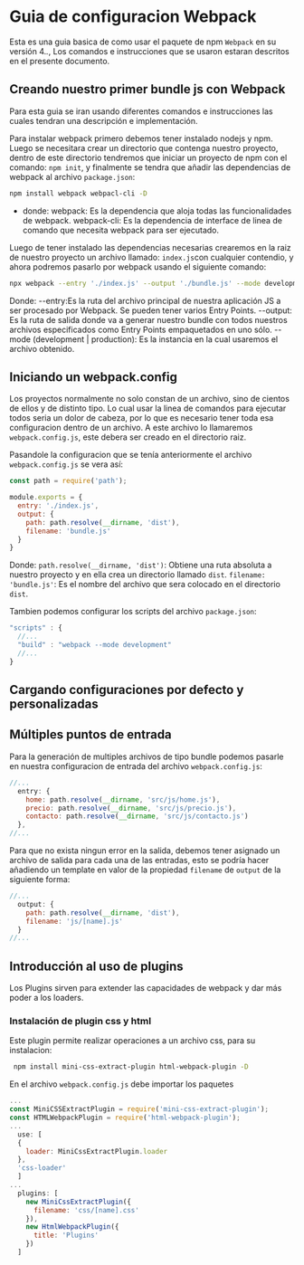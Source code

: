 # Guia de configuracion Webpack

Esta es una guia basica de como usar el paquete de npm `Webpack` en su versión 4.*.*, Los comandos e instrucciones que se usaron estaran descritos en el presente documento.

## Creando nuestro primer bundle js con Webpack

Para esta guia se iran usando diferentes comandos e instrucciones las cuales tendran una descripción e implementación.

Para instalar webpack primero debemos tener instalado nodejs y npm. Luego se necesitara crear un directorio que contenga nuestro proyecto, dentro de este directorio tendremos que iniciar un proyecto de npm con el comando: `npm init`, y finalmente se tendra que añadir las dependencias de webpack al archivo `package.json`:

```bash
npm install webpack webpacl-cli -D
```
* donde:
  webpack: Es la dependencia que aloja todas las funcionalidades de webpack.
  webpack-cli: Es la dependencia de interface de linea de comando que necesita webpack para ser ejecutado.


Luego de tener instalado las dependencias necesarias crearemos en la raiz de nuestro proyecto un archivo llamado: `index.js`con cualquier contendio, y ahora podremos pasarlo por webpack usando el siguiente comando:

```bash
npx webpack --entry './index.js' --output './bundle.js' --mode development
```
Donde:
  --entry:Es la ruta del archivo principal de nuestra aplicación JS a ser procesado por Webpack. Se pueden tener varios Entry Points.
  --output: Es la ruta de salida donde va a generar nuestro bundle con todos nuestros archivos especificados como Entry Points empaquetados en uno sólo.
  --mode (development | production): Es la instancia en la cual usaremos el archivo obtenido.

## Iniciando un webpack.config

Los proyectos normalmente no solo constan de un archivo, sino de cientos de ellos y de distinto tipo. Lo cual usar la linea de comandos para ejecutar todos seria un dolor de cabeza, por lo que es necesario tener toda esa configuracion dentro de un archivo. A este archivo lo llamaremos `webpack.config.js`, este debera ser creado en el directorio raiz.

Pasandole la configuracion que se tenía anteriormente el archivo `webpack.config.js` se vera así:

```js
const path = require('path');

module.exports = {
  entry: './index.js',
  output: {
    path: path.resolve(__dirname, 'dist'),
    filename: 'bundle.js'
  }
}
```
Donde:
   `path.resolve(__dirname, 'dist')`: Obtiene una ruta absoluta a nuestro proyecto y en ella crea un directorio llamado `dist`.
   `filename: 'bundle.js'`: Es el nombre del archivo que sera colocado en el directorio `dist`.

Tambien podemos configurar los scripts del archivo `package.json`:

```js
"scripts" : {
  //...
  "build" : "webpack --mode development"
  //...
}
```

## Cargando configuraciones por defecto y personalizadas


## Múltiples puntos de entrada

Para la generación de multiples archivos de tipo bundle podemos pasarle en nuestra configuracion de entrada del archivo `webpack.config.js`:

```js
//...
  entry: {
    home: path.resolve(__dirname, 'src/js/home.js'),
    precio: path.resolve(__dirname, 'src/js/precio.js'),
    contacto: path.resolve(__dirname, 'src/js/contacto.js')
  },
//...
```
Para que no exista ningun error en la salida, debemos tener asignado un archivo de salida para cada una de las entradas, esto se podría hacer añadiendo un template en valor de la propiedad `filename` de `output` de la siguiente forma:

```js
//...
  output: {
    path: path.resolve(__dirname, 'dist'),
    filename: 'js/[name].js'
  }
//...
```

## Introducción al uso de plugins

Los Plugins sirven para extender las capacidades de webpack y dar más poder a los loaders.

### Instalación de plugin css y html

Este plugin permite realizar operaciones a un archivo css, para su instalacion:

```bash
 npm install mini-css-extract-plugin html-webpack-plugin -D
```

En el archivo `webpack.config.js` debe importar los paquetes

```js
...
const MiniCSSExtractPlugin = require('mini-css-extract-plugin');
const HTMLWebpackPlugin = require('html-webpack-plugin');
...
  use: [
  {
    loader: MiniCssExtractPlugin.loader
  },
  'css-loader'
  ]
...
  plugins: [
    new MiniCssExtractPlugin({
      filename: 'css/[name].css'
    }),
    new HtmlWebpackPlugin({
      title: 'Plugins'
    })
  ]
```
